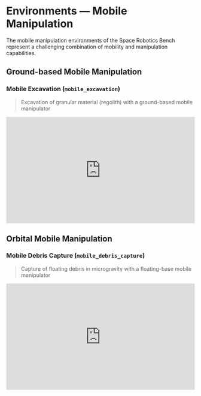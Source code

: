 # Environments — Mobile Manipulation

The mobile manipulation environments of the Space Robotics Bench represent a challenging combination of mobility and manipulation capabilities.

## Ground-based Mobile Manipulation

### Mobile Excavation (`mobile_excavation`)

> Excavation of granular material (regolith) with a ground-based mobile manipulator

<iframe style="width:100%;aspect-ratio:16/9" src="https://www.youtube.com/embed/T7nt1grwHic?si=SAljCvdWv3Z-x-eh&mute=1&autoplay=1&loop=1&playlist=T7nt1grwHic" frameborder="0" allow="accelerometer; autoplay; clipboard-write; encrypted-media; gyroscope; picture-in-picture; web-share" referrerpolicy="strict-origin-when-cross-origin" allowfullscreen></iframe>

<!-- ## Aerial Mobile Manipulation -->

## Orbital Mobile Manipulation

### Mobile Debris Capture (`mobile_debris_capture`)

> Capture of floating debris in microgravity with a floating-base mobile manipulator

<iframe style="width:100%;aspect-ratio:16/9" src="https://www.youtube.com/embed/kZIWWPn2EQQ?si=Rkjo5ZvP6_irIexi&mute=1&autoplay=1&loop=1&playlist=kZIWWPn2EQQ" frameborder="0" allow="accelerometer; autoplay; clipboard-write; encrypted-media; gyroscope; picture-in-picture; web-share" referrerpolicy="strict-origin-when-cross-origin" allowfullscreen></iframe>
